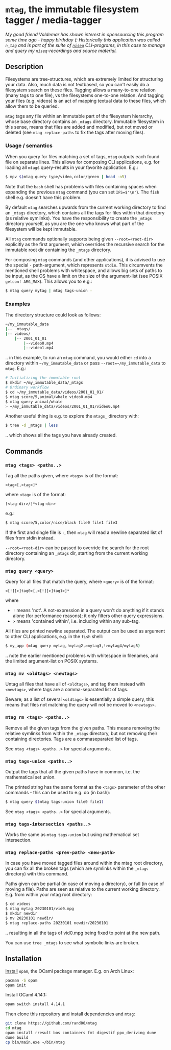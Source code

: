 # `mtag`, the immutable filesystem tagger / media-tagger

*My good friend Valdemar has shown interest in opensourcing this program some 
time ago - happy birthday (: Historically this application was called `n_tag` and 
is part of the suite of [`niseq`](https://r7p5.earth/) CLI-programs, in this 
case to manage and query my `niseq`-recordings and source material.*

## Description

Filesystems are tree-structures, which are extremely limited for structuring
your data. Also, much data is not textbased, so you can't easily do a
filesystem search on these files.
Tagging allows a many-to-one relation (many tags to one file), vs the
filesystems one-to-one relation. And tagging your files (e.g. videos) is an
act of mapping textual data to these files, which allow them to be queried.

`mtag` tags any file within an immutable part of the filesystem hierarchy,
whose base directory contains an `_mtags` directory. Immutable filesystem in 
this sense, means that files are added and modified, but not moved or deleted
(see `mtag replace-paths` to fix the tags after moving files).

### Usage / semantics

When you query for files matching a set of tags, `mtag` outputs each found
file on separate lines. This allows for composing CLI applications,
e.g. for loading all `mtag`s query-results in your favorite application. E.g.:
```bash
$ mpv $(mtag query type/video,color/green | head -n5)
```

Note that the `bash` shell has problems with files containing spaces when
expanding the previous `mtag` command (you can set `IFS=$'\n'`).
The `fish` shell e.g. doesn't have this problem.

By default `mtag` searches upwards from the current working directory to find
an `_mtags` directory, which contains all the tags for files within that
directory (as relative symlinks).
You have the responsibility to create the `_mtags` directory yourself, as you
are the one who knows what part of the filesystem will be kept immutable. 

All `mtag` commands optionally supports being given `--root=<root-dir>`
explicitly as the first argument, which overrides the recursive search for
the immutable root dir containing the `_mtags` directory.

For composing `mtag` commands (and other applications), it is advised to use
the special `-` path-argument, which represents `stdin`.
This circumvents the mentioned shell problems with whitespace, and allows
big sets of paths to be input, as the OS have a limit on the size of the
argument-list (see POSIX `getconf ARG_MAX`). This allows you to e.g.:
```bash
$ mtag query mytag | mtag tags-union -
```

### Examples

The directory structure could look as follows:
```bash
~/my_immutable_data
|-- _mtags/
|-- videos/
    |-- 2001_01_01
        |--video0.mp4
        |--video1.mp4
```

.. in this example, to run an `mtag` command, you would either `cd` into a
directory within `~/my_immutable_data` or pass `--root=~/my_immutable_data` to `mtag`.
E.g.:
```bash
# Initializing the immutable root
$ mkdir ~/my_immutable_data/_mtags
# Ordinary workflow
$ cd ~/my_immutable_data/videos/2001_01_01/
$ mtag score/5,animal/whale video0.mp4
$ mtag query animal/whale
> ~/my_immutable_data/videos/2001_01_01/video0.mp4
```

Another useful thing is e.g. to explore the `mtags_` directory with:
```bash
$ tree -d _mtags | less
```
.. which shows all the tags you have already created.

## Commands

### `mtag <tags> <paths..>`

Tag all the paths given, where `<tags>` is of the format:
```
<tag>[,<tag>]*
```
where `<tag>` is of the format:
```
[<tag-dir>/]*<tag-dir>
```
e.g.:
```bash
$ mtag score/5,color/nice/black file0 file1 file3
```

If the first and single file is `-`, then `mtag` will read a newline separated
list of files from stdin instead.

`--root=<root-dir>` can be passed to override the search for the root
directory containing an `_mtags` dir, starting from the current working
directory.

### `mtag query <query>`

Query for all files that match the query, where `<query>` is of the format:
```
<[!][>]tag0>[,<[!][>]tag1>]*
```
where
  * `!` means 'not'. A not-expression in a query won't do anything if it stands alone
    (for performance reasons); it only filters other query expressions.
  * `>` means 'contained within', i.e. including within any sub-tag.

All files are printed newline separated. The output can be used as argument
to other CLI applications, e.g. in the `fish` shell:
```bash
$ my_app (mtag query mytag,!mytag2,>mytag3,!>mytag4/mytag5)
```

.. note the earlier mentioned problems with whitespace in filenames, and the
limited argument-list on POSIX systems.

### `mtag mv <oldtags> <newtags>`

Untag all files that have all of `<oldtags>`, and tag them instead with `<newtags>`,
where tags are a comma-separated list of tags.

Beware; as a list of several `<oldtags>` is essentially a simple query, this
means that files not matching the query will not be moved to `<newtags>`.
  
### `mtag rm <tags> <paths..>`

Remove all the given tags from the given paths. This means removing the
relative symlinks from within the `_mtags` directory, but not removing their
containing directories. Tags are a commaseparated list of tags.

See `mtag <tags> <paths..>` for special arguments.

### `mtag tags-union <paths..>`

Output the tags that all the given paths have in common, i.e. the mathematical
set union.

The printed string has the same format as the `<tags>` parameter of the other
commands - this can be used to e.g. do (in bash):
```bash
$ mtag query $(mtag tags-union file0 file1)
```

See `mtag <tags> <paths..>` for special arguments.

### `mtag tags-intersection <paths..>`

Works the same as `mtag tags-union` but using mathematical set intersection.

### `mtag replace-paths <prev-path> <new-path>`

In case you have moved tagged files around within the mtag root directory,
you can fix all the broken tags (which are symlinks within the `_mtags`
directory) with this command.

Paths given can be partial (in case of moving a directory), or full (in case
of moving a file). Paths are seen as relative to the current working
directory. E.g. from within your mtag root directory:

```bash
$ cd videos
$ mtag mytag 20230101/vid0.mpg
$ mkdir newdir
$ mv 20230101 newdir/
$ mtag replace-paths 20230101 newdir/20230101
```

.. resulting in all the tags of vid0.mpg being fixed to point at the new path.

You can use `tree _mtags` to see what symbolic links are broken.

## Installation

[Install](https://opam.ocaml.org/doc/Install.html) `opam`, the OCaml package manager.
E.g. on Arch Linux:
```bash
pacman -S opam
opam init
```

Install OCaml 4.14.1:
```bash
opam switch install 4.14.1
```

Then clone this repository and install dependencies and `mtag`:
```bash
git clone https://github.com/rand00/mtag
cd mtag
opam install rresult bos containers fmt digestif ppx_deriving dune 
dune build
cp bin/main.exe ~/bin/mtag
```



